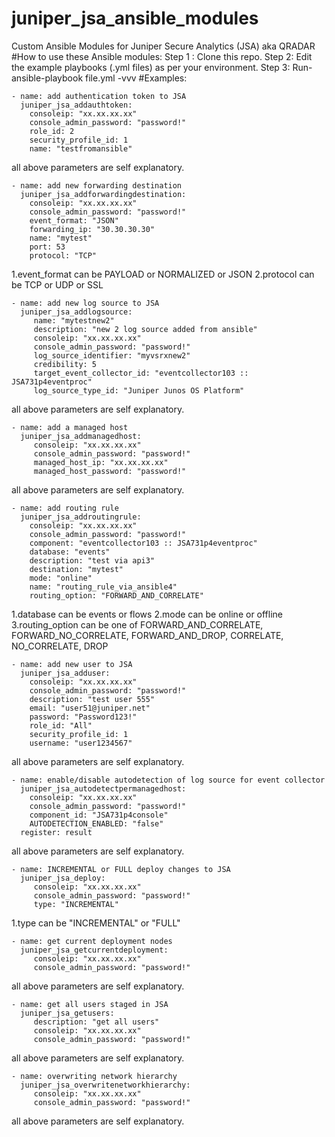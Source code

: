 # juniper_jsa_ansible_modules
Custom Ansible Modules for Juniper Secure Analytics (JSA) aka QRADAR
#How to use these Ansible modules:
Step 1 :
Clone this repo.
Step 2:
Edit the example playbooks (.yml files) as per your environment.
Step 3:
Run-
ansible-playbook file.yml -vvv
#Examples:

    - name: add authentication token to JSA
      juniper_jsa_addauthtoken:
        consoleip: "xx.xx.xx.xx"
        console_admin_password: "password!"
        role_id: 2
        security_profile_id: 1
        name: "testfromansible"
all above parameters are self explanatory.

    - name: add new forwarding destination
      juniper_jsa_addforwardingdestination:
        consoleip: "xx.xx.xx.xx"
        console_admin_password: "password!"
        event_format: "JSON"
        forwarding_ip: "30.30.30.30"
        name: "mytest"
        port: 53
        protocol: "TCP"
	
1.event_format can be PAYLOAD or NORMALIZED or JSON
2.protocol can be  TCP or UDP or SSL


    - name: add new log source to JSA
      juniper_jsa_addlogsource:
         name: "mytestnew2"
         description: "new 2 log source added from ansible"
         consoleip: "xx.xx.xx.xx"
         console_admin_password: "password!"
         log_source_identifier: "myvsrxnew2"
         credibility: 5
         target_event_collector_id: "eventcollector103 :: JSA731p4eventproc"
         log_source_type_id: "Juniper Junos OS Platform"

all above parameters are self explanatory.


    - name: add a managed host
      juniper_jsa_addmanagedhost:
         consoleip: "xx.xx.xx.xx"
         console_admin_password: "password!"
         managed_host_ip: "xx.xx.xx.xx"
         managed_host_password: "password!"

all above parameters are self explanatory.

    - name: add routing rule
      juniper_jsa_addroutingrule:
        consoleip: "xx.xx.xx.xx"
        console_admin_password: "password!"
        component: "eventcollector103 :: JSA731p4eventproc"
        database: "events"
        description: "test via api3"
        destination: "mytest"
        mode: "online"
        name: "routing_rule_via_ansible4"
        routing_option: "FORWARD_AND_CORRELATE"
1.database can be events or flows
2.mode can be online or offline
3.routing_option can be one of  FORWARD_AND_CORRELATE, FORWARD_NO_CORRELATE, FORWARD_AND_DROP, CORRELATE, NO_CORRELATE, DROP






    - name: add new user to JSA
      juniper_jsa_adduser:
        consoleip: "xx.xx.xx.xx"
        console_admin_password: "password!"
        description: "test user 555"
        email: "user51@juniper.net"
        password: "Password123!"
        role_id: "All"
        security_profile_id: 1
        username: "user1234567"
	

all above parameters are self explanatory.

    - name: enable/disable autodetection of log source for event collector
      juniper_jsa_autodetectpermanagedhost:
        consoleip: "xx.xx.xx.xx"
        console_admin_password: "password!"
        component_id: "JSA731p4console"
        AUTODETECTION_ENABLED: "false"
      register: result
      
      
 all above parameters are self explanatory. 
 
  
    - name: INCREMENTAL or FULL deploy changes to JSA
      juniper_jsa_deploy:
         consoleip: "xx.xx.xx.xx"
         console_admin_password: "password!"
         type: "INCREMENTAL"

1.type  can be "INCREMENTAL" or "FULL"





    - name: get current deployment nodes
      juniper_jsa_getcurrentdeployment:
         consoleip: "xx.xx.xx.xx"
         console_admin_password: "password!"
	 

all above parameters are self explanatory.

    - name: get all users staged in JSA
      juniper_jsa_getusers:
         description: "get all users"
         consoleip: "xx.xx.xx.xx"
         console_admin_password: "password!"
	 

all above parameters are self explanatory.


    - name: overwriting network hierarchy
      juniper_jsa_overwritenetworkhierarchy:
         consoleip: "xx.xx.xx.xx"
         console_admin_password: "password!"
		 
all above parameters are self explanatory.
